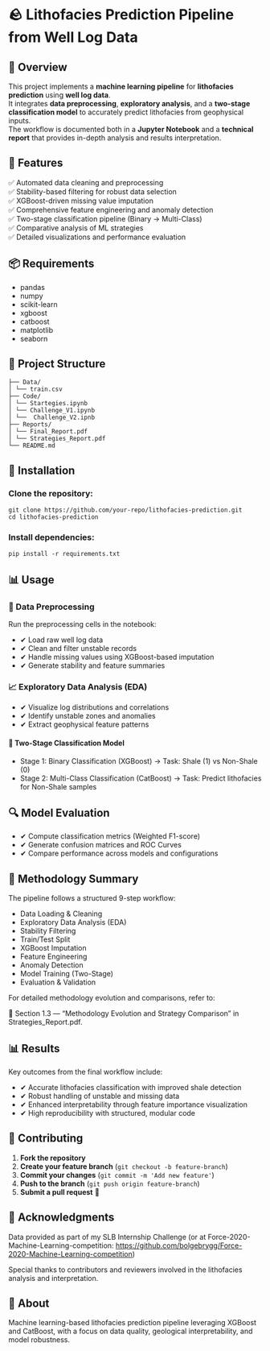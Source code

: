 # 🪨 Lithofacies Prediction Pipeline from Well Log Data

## 📌 Overview  
This project implements a **machine learning pipeline** for **lithofacies prediction** using **well log data**.  
It integrates **data preprocessing**, **exploratory analysis**, and a **two-stage classification model** to accurately predict lithofacies from geophysical inputs.  
The workflow is documented both in a **Jupyter Notebook** and a **technical report** that provides in-depth analysis and results interpretation.


## 🚀 Features  
✅ Automated data cleaning and preprocessing  
✅ Stability-based filtering for robust data selection  
✅ XGBoost-driven missing value imputation  
✅ Comprehensive feature engineering and anomaly detection  
✅ Two-stage classification pipeline (Binary → Multi-Class)  
✅ Comparative analysis of ML strategies  
✅ Detailed visualizations and performance evaluation  


## 📦 Requirements  
- pandas  
- numpy  
- scikit-learn  
- xgboost  
- catboost  
- matplotlib  
- seaborn  


## 📂 Project Structure  
```
├── Data/
│ └── train.csv
├── Code/
│ └── Startegies.ipynb
│ └── Challenge_V1.ipynb
│ └──  Challenge_V2.ipnb
├── Reports/
│ └── Final_Report.pdf
│ └── Strategies_Report.pdf
└── README.md
```


## 🔧 Installation  

### **Clone the repository:**  
```
git clone https://github.com/your-repo/lithofacies-prediction.git
cd lithofacies-prediction
```

### **Install dependencies:**
```
pip install -r requirements.txt

```
## 📊 Usage

### 🧹 Data Preprocessing
Run the preprocessing cells in the notebook:
- ✔ Load raw well log data
- ✔ Clean and filter unstable records
- ✔ Handle missing values using XGBoost-based imputation
- ✔ Generate stability and feature summaries

### 📈 Exploratory Data Analysis (EDA)
- ✔ Visualize log distributions and correlations
- ✔ Identify unstable zones and anomalies
- ✔ Extract geophysical feature patterns

#### 🧠 Two-Stage Classification Model
- Stage 1: Binary Classification (XGBoost) -> Task: Shale (1) vs Non-Shale (0)
- Stage 2: Multi-Class Classification (CatBoost) -> Task: Predict lithofacies for Non-Shale samples

## 🔍 Model Evaluation
- ✔ Compute classification metrics (Weighted F1-score)
- ✔ Generate confusion matrices and ROC Curves
- ✔ Compare performance across models and configurations

## 🧩 Methodology Summary
The pipeline follows a structured 9-step workflow:
- Data Loading & Cleaning
- Exploratory Data Analysis (EDA)
- Stability Filtering
- Train/Test Split
- XGBoost Imputation
- Feature Engineering
- Anomaly Detection
- Model Training (Two-Stage)
- Evaluation & Validation

For detailed methodology evolution and comparisons, refer to:

📖 Section 1.3 — “Methodology Evolution and Strategy Comparison” in Strategies_Report.pdf.

## 📊 Results
Key outcomes from the final workflow include:
- ✔ Accurate lithofacies classification with improved shale detection
- ✔ Robust handling of unstable and missing data
- ✔ Enhanced interpretability through feature importance visualization
- ✔ High reproducibility with structured, modular code

## 🤝 Contributing
1. **Fork the repository**
2. **Create your feature branch** (`git checkout -b feature-branch`)
3. **Commit your changes** (`git commit -m 'Add new feature'`)
4. **Push to the branch** (`git push origin feature-branch`)
5. **Submit a pull request** 🎉  

## 🙌 Acknowledgments
Data provided as part of my SLB Internship Challenge (or at Force-2020-Machine-Learning-competition: https://github.com/bolgebrygg/Force-2020-Machine-Learning-competition)

Special thanks to contributors and reviewers involved in the lithofacies analysis and interpretation.

## 📘 About
Machine learning-based lithofacies prediction pipeline leveraging XGBoost and CatBoost, with a focus on data quality, geological interpretability, and model robustness.
